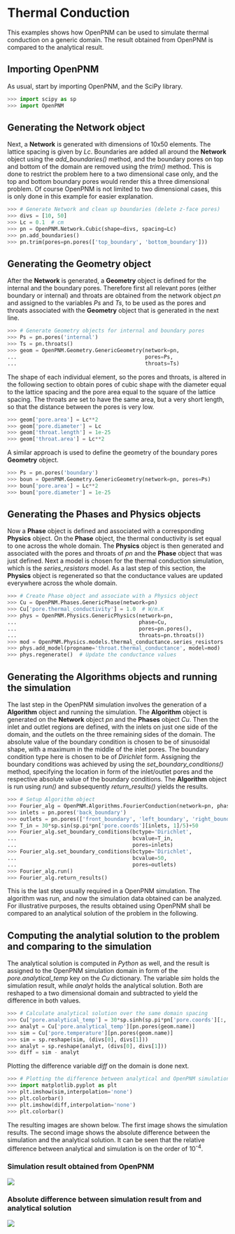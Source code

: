 # Thermal Conduction

This examples shows 	how OpenPNM can be used to simulate thermal conduction on a generic domain. The result obtained from OpenPNM is compared to the analytical result. 

## Importing OpenPNM

As usual, start by importing OpenPNM, and the SciPy library.

``` python
>>> import scipy as sp
>>> import OpenPNM
```

## Generating the Network object

Next, a **Network** is generated with dimensions of 10x50 elements. The lattice spacing is given by *Lc*. Boundaries are added all around the **Network** object using the *add_boundaries()* method, and the boundary pores on top and bottom of the domain are removed using the *trim()* method. This is done to restrict the problem here to a two dimensional case only, and the top and bottom boundary pores would render this a three dimensional problem. Of course OpenPNM is not limited to two dimensional cases, this is only done in this example for easier explanation.

``` python
>>> # Generate Network and clean up boundaries (delete z-face pores)
>>> divs = [10, 50]
>>> Lc = 0.1  # cm
>>> pn = OpenPNM.Network.Cubic(shape=divs, spacing=Lc)
>>> pn.add_boundaries()
>>> pn.trim(pores=pn.pores(['top_boundary', 'bottom_boundary']))
```

## Generating the Geometry object

After the **Network** is generated, a **Geometry** object is defined for the internal and the boundary pores. Therefore first all relevant pores (either boundary or internal) and throats are obtained from the network object *pn* and assigned to the variables *Ps* and *Ts*, to be used as the pores and throats associated with the **Geometry** object that is generated in the next line.

``` python
>>> # Generate Geometry objects for internal and boundary pores
>>> Ps = pn.pores('internal')
>>> Ts = pn.throats()
>>> geom = OpenPNM.Geometry.GenericGeometry(network=pn,
...                                         pores=Ps,
...                                         throats=Ts)
```

The shape of each individual element, so the pores and throats, is altered in the following section to obtain pores of cubic shape with the diameter equal to the lattice spacing and the pore area equal to the square of the lattice spacing. The throats are set to have the same area, but a very short length, so that the distance between the pores is very low.

``` python
>>> geom['pore.area'] = Lc**2
>>> geom['pore.diameter'] = Lc
>>> geom['throat.length'] = 1e-25
>>> geom['throat.area'] = Lc**2
```

A similar approach is used to define the geometry of the boundary pores **Geometry** object.

``` python
>>> Ps = pn.pores('boundary')
>>> boun = OpenPNM.Geometry.GenericGeometry(network=pn, pores=Ps)
>>> boun['pore.area'] = Lc**2
>>> boun['pore.diameter'] = 1e-25
```

## Generating the Phases and Physics objects

Now a **Phase** object is defined and associated with a corresponding **Physics** object. On the **Phase** object, the thermal conductivity is set equal to one across the whole domain. The **Physics** object is then generated and associated with the pores and throats of *pn* and the **Phase** object that was just defined. Next a model is chosen for the thermal conduction simulation, which is the *series_resistors* model. As a last step of this section, the **Physics** object is regenerated so that the conductance values are updated everywhere across the whole domain.

``` python
>>> # Create Phase object and associate with a Physics object
>>> Cu = OpenPNM.Phases.GenericPhase(network=pn)
>>> Cu['pore.thermal_conductivity'] = 1.0  # W/m.K
>>> phys = OpenPNM.Physics.GenericPhysics(network=pn,
...                                       phase=Cu,
...                                       pores=pn.pores(),
...                                       throats=pn.throats())
>>> mod = OpenPNM.Physics.models.thermal_conductance.series_resistors
>>> phys.add_model(propname='throat.thermal_conductance', model=mod)
>>> phys.regenerate()  # Update the conductance values
```

## Generating the Algorithms objects and running the simulation

The last step in the OpenPNM simulation involves the generation of a **Algorithm** object and running the simulation. The **Algorithm** object is generated on the **Network** object *pn* and the **Phases** object *Cu*. Then the inlet and outlet regions are defined, with the inlets on just one side of the domain, and the outlets on the three remaining sides of the domain. The absolute value of the boundary condition is chosen to be of sinusoidal shape, with a maximum in the middle of the inlet pores. The boundary condition type here is chosen to be of *Dirichlet* form. Assigning the boundary conditions was achieved by using the *set_boundary_conditions()* method, specifying the location in form of the inlet/outlet pores and the respective absolute value of the boundary conditions. The **Algorithm** object is run using *run()* and subsequently *return_results()* yields the results.

``` python
>>> # Setup Algorithm object
>>> Fourier_alg = OpenPNM.Algorithms.FourierConduction(network=pn, phase=Cu)
>>> inlets = pn.pores('back_boundary')
>>> outlets = pn.pores(['front_boundary', 'left_boundary', 'right_boundary'])
>>> T_in = 30*sp.sin(sp.pi*pn['pore.coords'][inlets, 1]/5)+50
>>> Fourier_alg.set_boundary_conditions(bctype='Dirichlet',
...                                     bcvalue=T_in,
...                                     pores=inlets)
>>> Fourier_alg.set_boundary_conditions(bctype='Dirichlet',
...                                     bcvalue=50,
...                                     pores=outlets)
>>> Fourier_alg.run()
>>> Fourier_alg.return_results()
```

This is the last step usually required in a OpenPNM simulation. The algorithm was run, and now the simulation data obtained can be analyzed. For illustrative purposes, the results obtained using OpenPNM shall be compared to an analytical solution of the problem in the following.

## Computing the analytial solution to the problem and comparing to the simulation

The analytical solution is computed in *Python* as well, and the result is assigned to the OpenPNM simulation domain in form of the *pore.analytical_temp* key on the *Cu* dictionary. The variable *sim* holds the simulation result, while *analyt* holds the analytical solution. Both are reshaped to a two dimensional domain and subtracted to yield the difference in both values.

``` python
>>> # Calculate analytical solution over the same domain spacing
>>> Cu['pore.analytical_temp'] = 30*sp.sinh(sp.pi*pn['pore.coords'][:, 0]/5)/sp.sinh(sp.pi/5)*sp.sin(sp.pi*pn['pore.coords'][:, 1]/5) + 50
>>> analyt = Cu['pore.analytical_temp'][pn.pores(geom.name)]
>>> sim = Cu['pore.temperature'][pn.pores(geom.name)]
>>> sim = sp.reshape(sim, (divs[0], divs[1]))
>>> analyt = sp.reshape(analyt, (divs[0], divs[1]))
>>> diff = sim - analyt
``` 

Plotting the difference variable *diff* on the domain is done next.

``` python
>>> # Plotting the difference between analytical and OpenPNM simulation
>>> import matplotlib.pyplot as plt
>>> plt.imshow(sim,interpolation='none')
>>> plt.colorbar()
>>> plt.imshow(diff,interpolation='none')
>>> plt.colorbar()
``` 

The resulting images are shown below. The first image shows the simulation results. The second image shows the absolute difference between the simulation and the analytical solution. It can be seen that the relative difference between analytical and simulation is on the order of 10<sup>-4</sup>.

### Simulation result obtained from OpenPNM 

![](http://i.imgur.com/vSu0pIn.png)

### Absolute difference between simulation result from and analytical solution

![](http://i.imgur.com/iEAVlqO.png)




